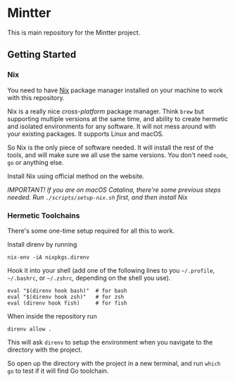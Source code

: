 # Mintter

This is main repository for the Mintter project.

## Getting Started

### Nix

You need to have [Nix](https://nixos.org/nix) package manager installed on your machine to work with this repository.

Nix is a really nice _cross-platform_ package manager. Think `brew` but supporting multiple versions at the same time, and ability to create hermetic and isolated environments for any software. It will not mess around with your existing packages. It supports Linux and macOS.

So Nix is the only piece of software needed. It will install the rest of the tools, and will make sure we all use the same versions. You don't need `node`, `go` or anything else.

Install Nix using official method on the website.

_IMPORTANT! If you are on macOS Catalina, there're some previous steps needed. Run `./scripts/setup-nix.sh` first, and then install Nix_

### Hermetic Toolchains

There's some one-time setup required for all this to work.

Install direnv by running

```shell
nix-env -iA nixpkgs.direnv
```

Hook it into your shell (add one of the following lines to you `~/.profile`, `~/.bashrc`, or `~/.zshrc`, depending on the shell you use).

```shell
eval "$(direnv hook bash)"  # for bash
eval "$(direnv hook zsh)"   # for zsh
eval (direnv hook fish)     # for fish
```

When inside the repository run

```shell
direnv allow .
```

This will ask `direnv` to setup the environment when you navigate to the directory with the project.

So open up the directory with the project in a new terminal, and run `which go` to test if it will find Go toolchain.
